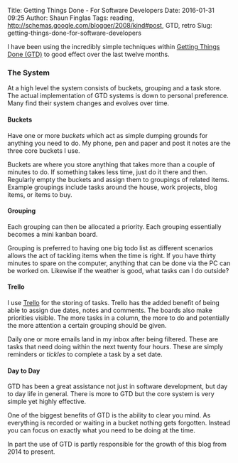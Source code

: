 Title: Getting Things Done - For Software Developers
Date: 2016-01-31 09:25
Author: Shaun Finglas
Tags: reading, http://schemas.google.com/blogger/2008/kind#post, GTD, retro
Slug: getting-things-done-for-software-developers

I have been using the incredibly simple techniques within [Getting
Things Done (GTD)](http://gettingthingsdone.com/) to good effect over
the last twelve months.

### The System

At a high level the system consists of buckets, grouping and a task
store. The actual implementation of GTD systems is down to personal
preference. Many find their system changes and evolves over time.

#### Buckets

Have one or more *buckets* which act as simple dumping grounds for
anything you need to do. My phone, pen and paper and post it notes are
the three core buckets I use.

Buckets are where you store anything that takes more than a couple of
minutes to do. If something takes less time, just do it there and then.
Regularly empty the buckets and assign them to groupings of related
items. Example groupings include tasks around the house, work projects,
blog items, or items to buy.

#### Grouping

Each grouping can then be allocated a priority. Each grouping
essentially becomes a mini kanban board.

Grouping is preferred to having one big todo list as different scenarios
allows the act of tackling items when the time is right. If you have
thirty minutes to spare on the computer, anything that can be done via
the PC can be worked on. Likewise if the weather is good, what tasks can
I do outside?

#### Trello

I use [Trello](https://trello.com/) for the storing of tasks. Trello has
the added benefit of being able to assign due dates, notes and comments.
The boards also make priorities visible. The more tasks in a column, the
more to do and potentially the more attention a certain grouping should
be given.

Daily one or more emails land in my inbox after being filtered. These
are tasks that need doing within the next twenty four hours. These are
simply reminders or *tickles* to complete a task by a set date.

#### Day to Day

GTD has been a great assistance not just in software development, but
day to day life in general. There is more to GTD but the core system is
very simple yet highly effective.

One of the biggest benefits of GTD is the ability to clear you mind. As
everything is recorded or waiting in a bucket nothing gets forgotten.
Instead you can focus on exactly what you need to be doing at the time.

In part the use of GTD is partly responsible for the growth of this blog
from 2014 to present.

</p>

